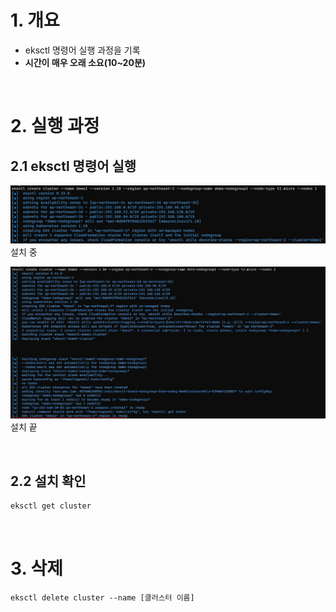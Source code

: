 # 1. 개요
* eksctl 명령어 실행 과정을 기록
* <b>시간이 매우 오래 소요(10~20분)</b>

<br>

# 2. 실행 과정
## 2.1 eksctl 명령어 실행

![](./run_eksctl_command.jpg)
<br> 설치 중

![](./finsih_install.jpg)
<br> 설치 끝

<br>

## 2.2 설치 확인
```sh
eksctl get cluster
```

<br>

# 3. 삭제
```
eksctl delete cluster --name [클러스터 이름]
```
